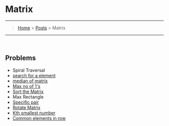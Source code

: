 # Matrix
---
> [Home](../index.md) > [Posts](../posts.md) > Matrix
---

<br>

## Problems

* Spiral Traversal
* [search for a element](search_element.cpp)
* [median of matrix](median.cpp)
* [Max no of 1's](no_of_ones.cpp)
* [Sort the Matrix](sort_matrix.cpp)
* Max Rectangle
* [Specific pair](specific_name.cpp)
* [Rotate Matrix](rotate_matrix.cpp)
* [Kth smallest number](kth_smallest_num.cpp)
* [Common elements in row](commom_ele_in_row.cpp)



